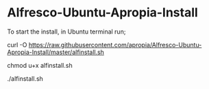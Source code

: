 # Alfresco-Ubuntu-Apropia-Install

To start the install, in Ubuntu terminal run;

curl -O https://raw.githubusercontent.com/apropia/Alfresco-Ubuntu-Apropia-Install/master/alfinstall.sh

chmod u+x alfinstall.sh

./alfinstall.sh
